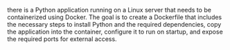 there is a Python application running on a Linux server that needs to be containerized using Docker. The goal is to create a Dockerfile that includes the necessary steps to install Python and the required dependencies, copy the application into the container, configure it to run on startup, and expose the required ports for external access.
